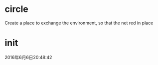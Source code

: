 # circle
Create a place to exchange the environment, so that the net red in place

# init
2016年6月6日20:48:42
